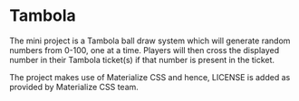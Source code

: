 # Tambola
The mini project is a Tambola ball draw system which will generate random numbers from 0-100, one at a time. Players will then cross the displayed number in their Tambola ticket(s) if that number is present in the ticket.

The project makes use of Materialize CSS and hence, LICENSE is added as provided by Materialize CSS team.

